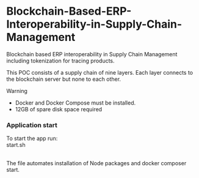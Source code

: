 # Blockchain-Based-ERP-Interoperability-in-Supply-Chain-Management
Blockchain based ERP interoperability in Supply Chain Management including tokenization for tracing products.

This POC consists of a supply chain of nine layers. Each layer connects to the blockchain server but none to each other.

> [!WARNING]
> - Docker and Docker Compose must be installed.<br/>
> - 12GB of spare disk space required<br/>


### Application start
To start the app run:<br/>
start.sh<br/>

<br/>
The file automates installation of Node packages and docker composer start.
